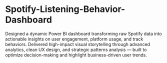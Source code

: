 # Spotify-Listening-Behavior-Dashboard
Designed a dynamic Power BI dashboard transforming raw Spotify data into actionable insights on user engagement, platform usage, and track behaviors. Delivered high-impact visual storytelling through advanced analytics, clean UX design, and strategic patterns analysis — built to optimize decision-making and highlight business-driven user trends.
